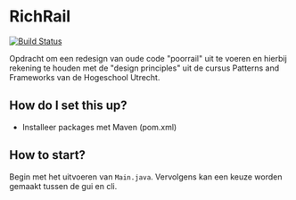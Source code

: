 # RichRail

[![Build Status](https://travis-ci.com/joostlek/richrail.svg?token=k7xZdtzFTYzLqfVyygTF&branch=master)](https://travis-ci.com/joostlek/richrail)

Opdracht om een redesign van oude code "poorrail" uit te voeren en hierbij rekening te houden met de "design principles" uit de cursus Patterns and Frameworks van de Hogeschool Utrecht.

## How do I set this up?
* Installeer packages met Maven (pom.xml)

## How to start?
Begin met het uitvoeren van `Main.java`. Vervolgens kan een keuze worden gemaakt tussen de gui en cli.
